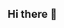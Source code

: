 ## Hi there 👋

<!--
**Ilonakodland/Ilonakodland** is a ✨ _special_ ✨ repository because its `README.md` (this file) appears on your GitHub profile.

Here are some ideas to get you started:

- 🔭 I’m currently working on bot discord 
- 🌱 I’m currently learning translator on python M2.l4
- 👯 I’m not currently collaborate with anyone at the moment
- 🤔 I’m looking for help with my friends and tutor of python kodland
- 💬 Ask me about my life 
- 📫 How to reach me: at Whatsapp or dm me at instagram
- 😄 Pronouns: ...
- ⚡ Fun fact: i am good at dancing 
-->
